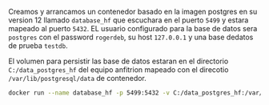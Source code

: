 Creamos y arrancamos un contenedor basado en la imagen postgres en su version 12 llamado `database_hf` que escuchara en el puerto `5499` y estara mapeado al puerto `5432`. EL usuario configurado para la base de datos sera `postgres` con el password `rogerdeb`, su host `127.0.0.1` y una base dedatos de prueba `testdb`. 

El volumen para persistir las base de datos estaran en el directorio `C:/data_postgres_hf` del equipo anfitrion mapeado con el direcotio `/var/lib/postgresql/data` de contenedor.

```sh
docker run --name database_hf -p 5499:5432 -v C:/data_postgres_hf:/var/lib/postgresql/data -e POSTGRES_USER=postgres -e POSTGRES_PASSWORD=rogerdeb -e POSTGRES_DB=testdb -e DATABASE_HOST=127.0.0.1  postgres:12
```
